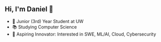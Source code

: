 ## Hi, I'm Daniel 👋

- 🏫 Junior (3rd) Year Student at UW
- 📚 Studying Computer Science
- 🧠 Aspiring Innovator: Interested in SWE, ML/AI, Cloud, Cybersecurity

<!--
**danalzhang/danalzhang** is a ✨ _special_ ✨ repository because its `README.md` (this file) appears on your GitHub profile.

Here are some ideas to get you started:

- 🔭 I’m currently working on ...
- 🌱 I’m currently learning ...
- 👯 I’m looking to collaborate on ...
- 🤔 I’m looking for help with ...
- 💬 Ask me about ...
- 📫 How to reach me: ...
- 😄 Pronouns: ...
- ⚡ Fun fact: ...
-->
